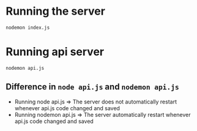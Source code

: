 # Running the server
`nodemon index.js`

# Running api server
`nodemon api.js`

## Difference in `node api.js` and `nodemon api.js`
- Running node api.js => The server does not automatically restart whenever api.js code changed and saved
- Running nodemon api.js => The server automatically restart whenever api.js code changed and saved
